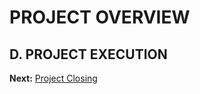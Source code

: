 # PROJECT OVERVIEW
## D. PROJECT EXECUTION
































**Next:** [Project Closing](/Project-Management-Plan/E-Project-Closing.md)
